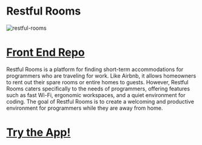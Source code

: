 <h1>Restful Rooms</h1>


<img src="" alt="restful-rooms">

<h1>
<a href="https://github.com/izabela2279/restful-rooms-front-end" rel="nofollow">Front End Repo</a>
</h1>

<p>Restful Rooms is a platform for finding short-term accommodations for programmers who are traveling for work. Like Airbnb, it allows homeowners to rent out their spare rooms or entire homes to guests. However, Restful Rooms caters specifically to the needs of programmers, offering features such as fast Wi-Fi, ergonomic workspaces, and a quiet environment for coding. The goal of Restful Rooms is to create a welcoming and productive environment for programmers while they are away from home.</p>

<h1>
<a href="https://restful-rooms.netlify.app/" rel="nofollow">Try the App!</a>
</h1>

